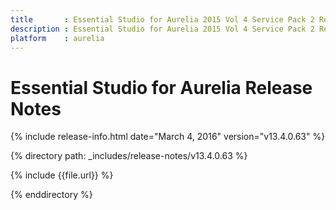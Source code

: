 ```yaml
---
title       : Essential Studio for Aurelia 2015 Vol 4 Service Pack 2 Release Notes
description : Essential Studio for Aurelia 2015 Vol 4 Service Pack 2 Release Notes
platform	: aurelia
---
```


# Essential Studio for Aurelia Release Notes

{% include release-info.html date="March 4, 2016" version="v13.4.0.63" %} 

{% directory path: _includes/release-notes/v13.4.0.63 %}

{% include {{file.url}} %}

{% enddirectory %}